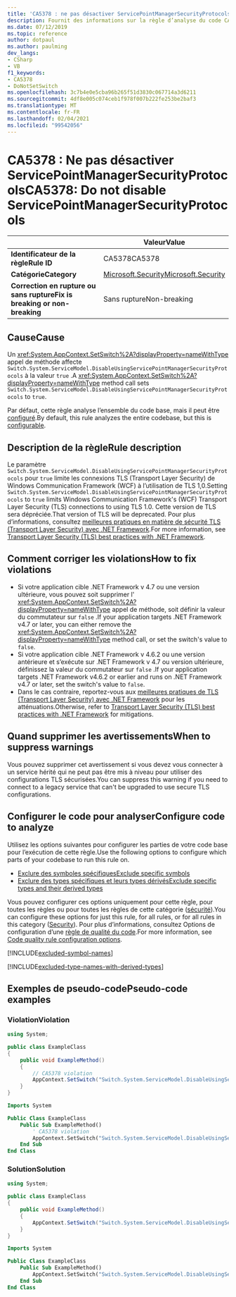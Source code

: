 ```yaml
---
title: 'CA5378 : ne pas désactiver ServicePointManagerSecurityProtocols (analyse du code)'
description: Fournit des informations sur la règle d’analyse du code CA5378, notamment les causes, comment corriger les violations et quand la supprimer.
ms.date: 07/12/2019
ms.topic: reference
author: dotpaul
ms.author: paulming
dev_langs:
- CSharp
- VB
f1_keywords:
- CA5378
- DoNotSetSwitch
ms.openlocfilehash: 3c7b4e0e5cba96b265f51d3830c067714a3d6211
ms.sourcegitcommit: 4df8e005c074ceb1f978f007b222fe253be2baf3
ms.translationtype: MT
ms.contentlocale: fr-FR
ms.lasthandoff: 02/04/2021
ms.locfileid: "99542056"
---
```

# <a name="ca5378-do-not-disable-servicepointmanagersecurityprotocols"></a><span data-ttu-id="9366c-103">CA5378 : Ne pas désactiver ServicePointManagerSecurityProtocols</span><span class="sxs-lookup"><span data-stu-id="9366c-103">CA5378: Do not disable ServicePointManagerSecurityProtocols</span></span>

| | <span data-ttu-id="9366c-104">Valeur</span><span class="sxs-lookup"><span data-stu-id="9366c-104">Value</span></span> |
|-|-|
| <span data-ttu-id="9366c-105">**Identificateur de la règle**</span><span class="sxs-lookup"><span data-stu-id="9366c-105">**Rule ID**</span></span> |<span data-ttu-id="9366c-106">CA5378</span><span class="sxs-lookup"><span data-stu-id="9366c-106">CA5378</span></span>|
| <span data-ttu-id="9366c-107">**Catégorie**</span><span class="sxs-lookup"><span data-stu-id="9366c-107">**Category**</span></span> |[<span data-ttu-id="9366c-108">Microsoft.Security</span><span class="sxs-lookup"><span data-stu-id="9366c-108">Microsoft.Security</span></span>](security-warnings.md)|
| <span data-ttu-id="9366c-109">**Correction en rupture ou sans rupture**</span><span class="sxs-lookup"><span data-stu-id="9366c-109">**Fix is breaking or non-breaking**</span></span> |<span data-ttu-id="9366c-110">Sans rupture</span><span class="sxs-lookup"><span data-stu-id="9366c-110">Non-breaking</span></span>|

## <a name="cause"></a><span data-ttu-id="9366c-111">Cause</span><span class="sxs-lookup"><span data-stu-id="9366c-111">Cause</span></span>

<span data-ttu-id="9366c-112">Un <xref:System.AppContext.SetSwitch%2A?displayProperty=nameWithType> appel de méthode affecte `Switch.System.ServiceModel.DisableUsingServicePointManagerSecurityProtocols` à la valeur `true` .</span><span class="sxs-lookup"><span data-stu-id="9366c-112">A <xref:System.AppContext.SetSwitch%2A?displayProperty=nameWithType> method call sets `Switch.System.ServiceModel.DisableUsingServicePointManagerSecurityProtocols` to `true`.</span></span>

<span data-ttu-id="9366c-113">Par défaut, cette règle analyse l’ensemble du code base, mais il peut être [configuré](#configure-code-to-analyze).</span><span class="sxs-lookup"><span data-stu-id="9366c-113">By default, this rule analyzes the entire codebase, but this is [configurable](#configure-code-to-analyze).</span></span>

## <a name="rule-description"></a><span data-ttu-id="9366c-114">Description de la règle</span><span class="sxs-lookup"><span data-stu-id="9366c-114">Rule description</span></span>

<span data-ttu-id="9366c-115">Le paramètre `Switch.System.ServiceModel.DisableUsingServicePointManagerSecurityProtocols` pour `true` limite les connexions TLS (Transport Layer Security) de Windows Communication Framework (WCF) à l’utilisation de TLS 1,0.</span><span class="sxs-lookup"><span data-stu-id="9366c-115">Setting `Switch.System.ServiceModel.DisableUsingServicePointManagerSecurityProtocols` to `true` limits Windows Communication Framework's (WCF) Transport Layer Security (TLS) connections to using TLS 1.0.</span></span> <span data-ttu-id="9366c-116">Cette version de TLS sera dépréciée.</span><span class="sxs-lookup"><span data-stu-id="9366c-116">That version of TLS will be deprecated.</span></span> <span data-ttu-id="9366c-117">Pour plus d’informations, consultez [meilleures pratiques en matière de sécurité TLS (Transport Layer Security) avec .NET Framework](../../../framework/network-programming/tls.md#switchsystemservicemodeldisableusingservicepointmanagersecurityprotocols).</span><span class="sxs-lookup"><span data-stu-id="9366c-117">For more information, see [Transport Layer Security (TLS) best practices with .NET Framework](../../../framework/network-programming/tls.md#switchsystemservicemodeldisableusingservicepointmanagersecurityprotocols).</span></span>

## <a name="how-to-fix-violations"></a><span data-ttu-id="9366c-118">Comment corriger les violations</span><span class="sxs-lookup"><span data-stu-id="9366c-118">How to fix violations</span></span>

- <span data-ttu-id="9366c-119">Si votre application cible .NET Framework v 4.7 ou une version ultérieure, vous pouvez soit supprimer l' <xref:System.AppContext.SetSwitch%2A?displayProperty=nameWithType> appel de méthode, soit définir la valeur du commutateur sur `false` .</span><span class="sxs-lookup"><span data-stu-id="9366c-119">If your application targets .NET Framework v4.7 or later, you can either remove the <xref:System.AppContext.SetSwitch%2A?displayProperty=nameWithType> method call, or set the switch's value to `false`.</span></span>
- <span data-ttu-id="9366c-120">Si votre application cible .NET Framework v 4.6.2 ou une version antérieure et s’exécute sur .NET Framework v 4.7 ou version ultérieure, définissez la valeur du commutateur sur `false` .</span><span class="sxs-lookup"><span data-stu-id="9366c-120">If your application targets .NET Framework v4.6.2 or earlier and runs on .NET Framework v4.7 or later, set the switch's value to `false`.</span></span>
- <span data-ttu-id="9366c-121">Dans le cas contraire, reportez-vous aux [meilleures pratiques de TLS (Transport Layer Security) avec .NET Framework](../../../framework/network-programming/tls.md) pour les atténuations.</span><span class="sxs-lookup"><span data-stu-id="9366c-121">Otherwise, refer to [Transport Layer Security (TLS) best practices with .NET Framework](../../../framework/network-programming/tls.md) for mitigations.</span></span>

## <a name="when-to-suppress-warnings"></a><span data-ttu-id="9366c-122">Quand supprimer les avertissements</span><span class="sxs-lookup"><span data-stu-id="9366c-122">When to suppress warnings</span></span>

<span data-ttu-id="9366c-123">Vous pouvez supprimer cet avertissement si vous devez vous connecter à un service hérité qui ne peut pas être mis à niveau pour utiliser des configurations TLS sécurisées.</span><span class="sxs-lookup"><span data-stu-id="9366c-123">You can suppress this warning if you need to connect to a legacy service that can't be upgraded to use secure TLS configurations.</span></span>

## <a name="configure-code-to-analyze"></a><span data-ttu-id="9366c-124">Configurer le code pour analyser</span><span class="sxs-lookup"><span data-stu-id="9366c-124">Configure code to analyze</span></span>

<span data-ttu-id="9366c-125">Utilisez les options suivantes pour configurer les parties de votre code base pour l’exécution de cette règle.</span><span class="sxs-lookup"><span data-stu-id="9366c-125">Use the following options to configure which parts of your codebase to run this rule on.</span></span>

- [<span data-ttu-id="9366c-126">Exclure des symboles spécifiques</span><span class="sxs-lookup"><span data-stu-id="9366c-126">Exclude specific symbols</span></span>](#exclude-specific-symbols)
- [<span data-ttu-id="9366c-127">Exclure des types spécifiques et leurs types dérivés</span><span class="sxs-lookup"><span data-stu-id="9366c-127">Exclude specific types and their derived types</span></span>](#exclude-specific-types-and-their-derived-types)

<span data-ttu-id="9366c-128">Vous pouvez configurer ces options uniquement pour cette règle, pour toutes les règles ou pour toutes les règles de cette catégorie ([sécurité](security-warnings.md)).</span><span class="sxs-lookup"><span data-stu-id="9366c-128">You can configure these options for just this rule, for all rules, or for all rules in this category ([Security](security-warnings.md)).</span></span> <span data-ttu-id="9366c-129">Pour plus d’informations, consultez Options de configuration d’une [règle de qualité du code](../code-quality-rule-options.md).</span><span class="sxs-lookup"><span data-stu-id="9366c-129">For more information, see [Code quality rule configuration options](../code-quality-rule-options.md).</span></span>

[!INCLUDE[excluded-symbol-names](~/includes/code-analysis/excluded-symbol-names.md)]

[!INCLUDE[excluded-type-names-with-derived-types](~/includes/code-analysis/excluded-type-names-with-derived-types.md)]

## <a name="pseudo-code-examples"></a><span data-ttu-id="9366c-130">Exemples de pseudo-code</span><span class="sxs-lookup"><span data-stu-id="9366c-130">Pseudo-code examples</span></span>

### <a name="violation"></a><span data-ttu-id="9366c-131">Violation</span><span class="sxs-lookup"><span data-stu-id="9366c-131">Violation</span></span>

```csharp
using System;

public class ExampleClass
{
    public void ExampleMethod()
    {
        // CA5378 violation
        AppContext.SetSwitch("Switch.System.ServiceModel.DisableUsingServicePointManagerSecurityProtocols", true);
    }
}
```

```vb
Imports System

Public Class ExampleClass
    Public Sub ExampleMethod()
        ' CA5378 violation
        AppContext.SetSwitch("Switch.System.ServiceModel.DisableUsingServicePointManagerSecurityProtocols", true)
    End Sub
End Class
```

### <a name="solution"></a><span data-ttu-id="9366c-132">Solution</span><span class="sxs-lookup"><span data-stu-id="9366c-132">Solution</span></span>

```csharp
using System;

public class ExampleClass
{
    public void ExampleMethod()
    {
        AppContext.SetSwitch("Switch.System.ServiceModel.DisableUsingServicePointManagerSecurityProtocols", false);
    }
}
```

```vb
Imports System

Public Class ExampleClass
    Public Sub ExampleMethod()
        AppContext.SetSwitch("Switch.System.ServiceModel.DisableUsingServicePointManagerSecurityProtocols", false)
    End Sub
End Class
```
